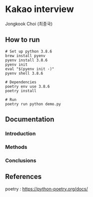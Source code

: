 # Kakao interview

Jongkook Choi (최종국)

## How to run

```
# Set up python 3.8.6
brew install pyenv 
pyenv install 3.8.6
pyenv init
eval "$(pyenv init -)"
pyenv shell 3.8.6

# Dependencies
poetry env use 3.8.6
poetry install

# Run
poetry run python demo.py
```

## Documentation

### Introduction

### Methods

### Conclusions

## References

poetry : https://python-poetry.org/docs/


